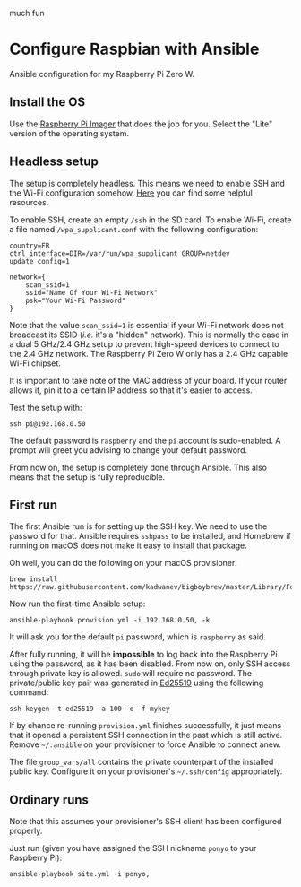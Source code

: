 much fun

Configure Raspbian with Ansible
===============================

Ansible configuration for my Raspberry Pi Zero W.


Install the OS
--------------
Use the [Raspberry Pi Imager](https://www.raspberrypi.org/downloads/) that does the job for you.
Select the "Lite" version of the operating system.


Headless setup
--------------
The setup is completely headless. This means we need to enable SSH and the Wi-Fi configuration
somehow. [Here](https://desertbot.io/blog/headless-raspberry-pi-3-bplus-ssh-wifi-setup) you can find
some helpful resources.

To enable SSH, create an empty `/ssh` in the SD card. To enable Wi-Fi, create a file named
`/wpa_supplicant.conf` with the following configuration:

```
country=FR
ctrl_interface=DIR=/var/run/wpa_supplicant GROUP=netdev
update_config=1

network={
    scan_ssid=1
    ssid="Name Of Your Wi-Fi Network"
    psk="Your Wi-Fi Password"
}
```

Note that the value `scan_ssid=1` is essential if your Wi-Fi network does not broadcast its SSID
(_i.e._ it's a "hidden" network). This is normally the case in a dual 5 GHz/2.4 GHz setup to prevent
high-speed devices to connect to the 2.4 GHz network. The Raspberry Pi Zero W only has a 2.4 GHz
capable Wi-Fi chipset.

It is important to take note of the MAC address of your board. If your router allows it, pin it to
a certain IP address so that it's easier to access.

Test the setup with:

```
ssh pi@192.168.0.50
```

The default password is `raspberry` and the `pi` account is sudo-enabled. A prompt will greet you
advising to change your default password.

From now on, the setup is completely done through Ansible. This also means that the setup is fully
reproducible.


First run
---------
The first Ansible run is for setting up the SSH key. We need to use the password for that. Ansible
requires `sshpass` to be installed, and Homebrew if running on macOS does not make it easy to
install that package.

Oh well, you can do the following on your macOS provisioner:

```
brew install https://raw.githubusercontent.com/kadwanev/bigboybrew/master/Library/Formula/sshpass.rb
```

Now run the first-time Ansible setup:

```
ansible-playbook provision.yml -i 192.168.0.50, -k
```

It will ask you for the default `pi` password, which is `raspberry` as said.

After fully running, it will be **impossible** to log back into the Raspberry Pi using the password,
as it has been disabled. From now on, only SSH access through private key is allowed. `sudo` will
require no password. The private/public key pair was generated in
[Ed25519](https://medium.com/risan/upgrade-your-ssh-key-to-ed25519-c6e8d60d3c54) using the following
command:

```
ssh-keygen -t ed25519 -a 100 -o -f mykey
```

If by chance re-running `provision.yml` finishes successfully, it just means that it opened a
persistent SSH connection in the past which is still active. Remove `~/.ansible` on your provisioner
to force Ansible to connect anew.

The file `group_vars/all` contains the private counterpart of the installed public key. Configure it
on your provisioner's `~/.ssh/config` appropriately.


Ordinary runs
-------------

Note that this assumes your provisioner's SSH client has been configured properly.

Just run (given you have assigned the SSH nickname `ponyo` to your Raspberry Pi):

```
ansible-playbook site.yml -i ponyo,
```